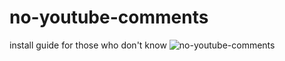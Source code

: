 # no-youtube-comments

install guide for those who don't know
![no-youtube-comments](no-youtube-comments.gif)
